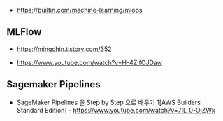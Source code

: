 * https://builtin.com/machine-learning/mlops

## MLFlow ##

* https://mingchin.tistory.com/352

* https://www.youtube.com/watch?v=H-4ZIfOJDaw


## Sagemaker Pipelines ##

* SageMaker Pipelines 을 Step by Step 으로 배우기 1[AWS Builders Standard Edition] - https://www.youtube.com/watch?v=7IL_0-OjZWk
